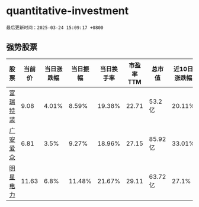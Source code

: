 # quantitative-investment

`最后更新时间：2025-03-24 15:09:17 +0800`

## 强势股票

|股票|当前价|当日涨跌幅|当日振幅|当日换手率|市盈率TTM|总市值|近10日涨跌幅|
|----|----|----|----|----|----|----|----|
|[富瑞特装](https://xueqiu.com/S/SZ300228)|9.08|4.01%|8.59%|19.38%|22.71|53.2亿|20.11%|
|[广安爱众](https://xueqiu.com/S/SH600979)|6.81|3.5%|9.27%|18.96%|27.15|85.92亿|33.01%|
|[明星电力](https://xueqiu.com/S/SH600101)|11.63|6.8%|11.48%|21.67%|29.11|63.72亿|27.1%|
